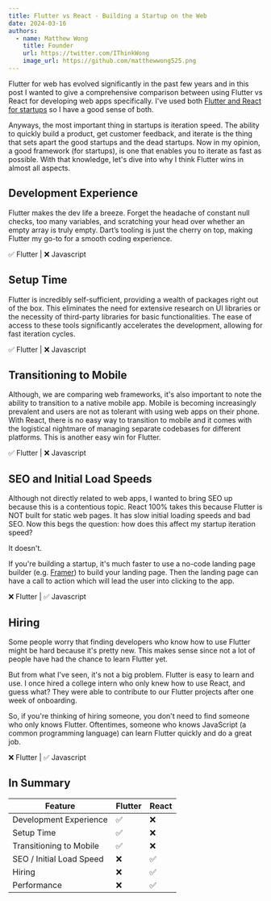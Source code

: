 ```yaml
---
title: Flutter vs React - Building a Startup on the Web
date: 2024-03-16
authors:
  - name: Matthew Wong
    title: Founder
    url: https://twitter.com/IThinkWong
    image_url: https://github.com/matthewwong525.png
---
```

Flutter for web has evolved significantly in the past few years and in this post I wanted to give a comprehensive comparison between using Flutter vs React for developing web apps specifically. I've used both [Flutter and React for startups](how-i-reached-50k-users-with-flutter.md) so I have a good sense of both. 

Anyways, the most important thing in startups is iteration speed. The ability to quickly build a product, get customer feedback, and iterate is the thing that sets apart the good startups and the dead startups. Now in my opinion, a good framework (for startups), is one that enables you to iterate as fast as possible. With that knowledge, let's dive into why I think Flutter wins in almost all aspects.

<!-- truncate -->

## Development Experience
Flutter makes the dev life a breeze. Forget the headache of constant null checks, too many variables, and scratching your head over whether an empty array is truly empty. Dart’s tooling is just the cherry on top, making Flutter my go-to for a smooth coding experience.

✅ Flutter |  ❌ Javascript
## Setup Time
Flutter is incredibly self-sufficient, providing a wealth of packages right out of the box. This eliminates the need for extensive research on UI libraries or the necessity of third-party libraries for basic functionalities. The ease of access to these tools significantly accelerates the development, allowing for fast iteration cycles.

✅ Flutter |  ❌ Javascript
## Transitioning to Mobile
Although, we are comparing web frameworks, it's also important to note the ability to transition to a native mobile app. Mobile is becoming increasingly prevalent and users are not as tolerant with using web apps on their phone. With React, there is no easy way to transition to mobile and it comes with the logistical nightmare of managing separate codebases for different platforms. This is another easy win for Flutter.

✅ Flutter |  ❌ Javascript
## SEO and Initial Load Speeds
Although not directly related to web apps, I wanted to bring SEO up because this is a contentious topic. React 100% takes this because Flutter is NOT built for static web pages. It has slow initial loading speeds and bad SEO. Now this begs the question: how does this affect my startup iteration speed?

It doesn't.

If you're building a startup, it's much faster to use a no-code landing page builder (e.g. [Framer](solopreneur-saas-toolkit-my-tech-stack-as-a-former-cto-of-a-yc-backed-startup.md)) to build your landing page. Then the landing page can have a call to action which will lead the user into clicking to the app. 

❌ Flutter |  ✅ Javascript
## Hiring
Some people worry that finding developers who know how to use Flutter might be hard because it's pretty new. This makes sense since not a lot of people have had the chance to learn Flutter yet.

But from what I've seen, it's not a big problem. Flutter is easy to learn and use. I once hired a college intern who only knew how to use React, and guess what? They were able to contribute to our Flutter projects after one week of onboarding.

So, if you're thinking of hiring someone, you don't need to find someone who only knows Flutter. Oftentimes, someone who knows JavaScript (a common programming language) can learn Flutter quickly and do a great job. 

❌ Flutter |  ✅ Javascript

## In Summary

| Feature                  | Flutter | React |
| ------------------------ | ------- | ----- |
| Development Experience   | ✅       | ❌     |
| Setup Time               | ✅       | ❌     |
| Transitioning to Mobile  | ✅       | ❌     |
| SEO / Initial Load Speed | ❌       | ✅     |
| Hiring                   | ❌       | ✅     |
| Performance              | ❌       | ✅     |
